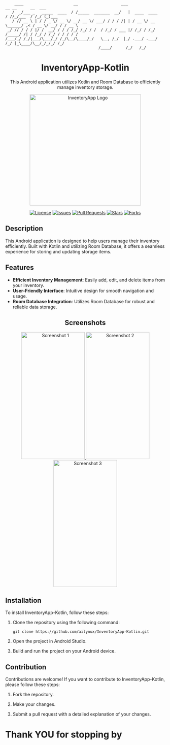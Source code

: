
```
    ____                      __                   ___                      __ __      __  ___     
   /  _/___ _   _____  ____  / /_____  _______  __/   |  ____  ____        / //_/___  / /_/ (_)___ 
   / // __ \ | / / _ \/ __ \/ __/ __ \/ ___/ / / / /| | / __ \/ __ \______/ ,< / __ \/ __/ / / __ \
 _/ // / / / |/ /  __/ / / / /_/ /_/ / /  / /_/ / ___ |/ /_/ / /_/ /_____/ /| / /_/ / /_/ / / / / /
/___/_/ /_/|___/\___/_/ /_/\__/\____/_/   \__, /_/  |_/ .___/ .___/     /_/ |_\____/\__/_/_/_/ /_/ 
                                         /____/      /_/   /_/                                     
```
<h1 align="center">InventoryApp-Kotlin</h1>
<p align="center">This Android application utilizes Kotlin and Room Database to efficiently manage inventory storage.</p>

<p align="center">
    <img src="https://github.com/ailynux/InventoryApp-Kotlin/assets/95152597/ba35013c-9086-45c2-96b4-a8f3f9e41e78.png" alt="InventoryApp Logo" width="350">
</p>

<p align="center">
    <a href="https://opensource.org/licenses/MIT"><img src="https://img.shields.io/badge/License-MIT-yellow.svg" alt="License"></a>
    <a href="https://github.com/ailynux/InventoryApp-Kotlin/issues"><img src="https://img.shields.io/github/issues/ailynux/InventoryApp-Kotlin" alt="Issues"></a>
    <a href="https://github.com/ailynux/InventoryApp-Kotlin/pulls"><img src="https://img.shields.io/github/issues-pr/ailynux/InventoryApp-Kotlin" alt="Pull Requests"></a>
    <a href="https://github.com/ailynux/InventoryApp-Kotlin/stargazers"><img src="https://img.shields.io/github/stars/ailynux/InventoryApp-Kotlin" alt="Stars"></a>
    <a href="https://github.com/ailynux/InventoryApp-Kotlin/network/members"><img src="https://img.shields.io/github/forks/ailynux/InventoryApp-Kotlin" alt="Forks"></a>
</p>


## Description

This Android application is designed to help users manage their inventory efficiently. Built with Kotlin and utilizing Room Database, it offers a seamless experience for storing and updating storage items.

## Features

- **Efficient Inventory Management**: Easily add, edit, and delete items from your inventory.
- **User-Friendly Interface**: Intuitive design for smooth navigation and usage.
- **Room Database Integration**: Utilizes Room Database for robust and reliable data storage.

<h2 align="center">Screenshots</h2>

<div align="center">
    <a href="https://github.com/ailynux/InventoryApp-Kotlin/assets/95152597/002278a9-e893-467c-b213-94461df56c46">
        <img src="https://github.com/ailynux/InventoryApp-Kotlin/assets/95152597/002278a9-e893-467c-b213-94461df56c46" alt="Screenshot 1" width="200" height="400">
    </a>
    <a href="https://github.com/ailynux/InventoryApp-Kotlin/assets/95152597/d547019a-f044-481f-b817-01aba8528fb6">
        <img src="https://github.com/ailynux/InventoryApp-Kotlin/assets/95152597/d547019a-f044-481f-b817-01aba8528fb6" alt="Screenshot 2" width="200" height="400">
    </a>
    <a href="https://github.com/ailynux/InventoryApp-Kotlin/assets/95152597/00abd2ef-993e-408e-9e60-f382bff72174">
        <img src="https://github.com/ailynux/InventoryApp-Kotlin/assets/95152597/00abd2ef-993e-408e-9e60-f382bff72174" alt="Screenshot 3" width="200" height="400">
    </a>
</div>



## Installation

To install InventoryApp-Kotlin, follow these steps:

1. Clone the repository using the following command:
    ```
    git clone https://github.com/ailynux/InventoryApp-Kotlin.git
    ```

2. Open the project in Android Studio.

3. Build and run the project on your Android device.

## Contribution

Contributions are welcome! If you want to contribute to InventoryApp-Kotlin, please follow these steps:

1. Fork the repository.

2. Make your changes.

3. Submit a pull request with a detailed explanation of your changes.



# Thank YOU for stopping by 
